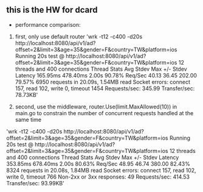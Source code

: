 ## this is the HW for dcard

* performance comparison: 

1. first, only use default router
'wrk -t12 -c400 -d20s http://localhost:8080/api/v1/ad\?offset\=2\&limit\=3\&age\=35\&gender\=F\&country\=TW\&platform\=ios
Running 20s test @ http://localhost:8080/api/v1/ad?offset=2&limit=3&age=35&gender=F&country=TW&platform=ios
  12 threads and 400 connections
  Thread Stats   Avg      Stdev     Max   +/- Stdev
    Latency   165.95ms  478.40ms   2.00s    90.78%
    Req/Sec    40.13     36.45   202.00     79.57%
  6950 requests in 20.09s, 1.54MB read
  Socket errors: connect 157, read 102, write 0, timeout 1454
Requests/sec:    345.99
Transfer/sec:     78.73KB'

2. second, use the middleware, router.Use(limit.MaxAllowed(10)) in main.go to constrain the number of concurrent requests handled at the same time

'wrk -t12 -c400 -d20s http://localhost:8080/api/v1/ad\?offset\=2\&limit\=3\&age\=35\&gender\=F\&country\=TW\&platform\=ios
Running 20s test @ http://localhost:8080/api/v1/ad?offset=2&limit=3&age=35&gender=F&country=TW&platform=ios
  12 threads and 400 connections
  Thread Stats   Avg      Stdev     Max   +/- Stdev
    Latency   353.85ms  678.40ms   2.00s    80.63%
    Req/Sec    48.95     46.74   380.00     82.43%
  8324 requests in 20.08s, 1.84MB read
  Socket errors: connect 157, read 102, write 0, timeout 766
  Non-2xx or 3xx responses: 49
Requests/sec:    414.53
Transfer/sec:     93.99KB'